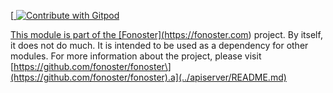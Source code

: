 [<a href="https://gitpod.io/#https://github.com/fonoster/fonoster"> <img src="https://img.shields.io/badge/Contribute%20with-Gitpod-908a85?logo=gitpod" alt="Contribute with Gitpod" />

This module is part of the \[Fonoster\](https://fonoster.com) project. By itself, it does not do much. It is intended to be used as a dependency for other modules. For more information about the project, please visit \[https://github.com/fonoster/fonoster\](https://github.com/fonoster/fonoster).a](../apiserver/README.md)